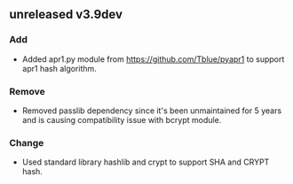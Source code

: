 ## unreleased v3.9dev

### Add

 - Added apr1.py module from https://github.com/Tblue/pyapr1 to support
   apr1 hash algorithm.

### Remove

 - Removed passlib dependency since it's been unmaintained for 5 years
   and is causing compatibility issue with bcrypt module.

### Change

 - Used standard library hashlib and crypt to support SHA and CRYPT hash.
